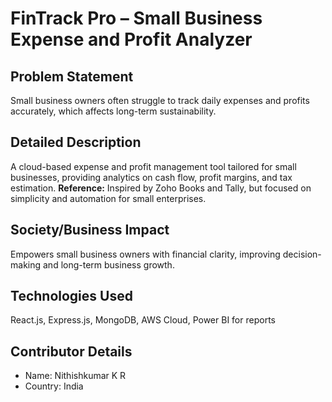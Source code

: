 # FinTrack Pro – Small Business Expense and Profit Analyzer

## Problem Statement
Small business owners often struggle to track daily expenses and profits accurately, which affects long-term sustainability.

## Detailed Description
A cloud-based expense and profit management tool tailored for small businesses, providing analytics on cash flow, profit margins, and tax estimation.
**Reference:** Inspired by Zoho Books and Tally, but focused on simplicity and automation for small enterprises.

## Society/Business Impact
Empowers small business owners with financial clarity, improving decision-making and long-term business growth.

## Technologies Used
React.js, Express.js, MongoDB, AWS Cloud, Power BI for reports

## Contributor Details
- Name: Nithishkumar K R
- Country: India
